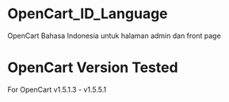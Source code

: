 OpenCart_ID_Language
====================

OpenCart Bahasa Indonesia untuk halaman admin dan front page

OpenCart Version Tested
=======================
For OpenCart v1.5.1.3 - v1.5.5.1
